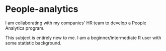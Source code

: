 # People-analytics

I am collaborating with my companies' HR team to develop a People Analytics program.

This subject is entirely new to me. I am a beginner/intermediate R user with some statistic background.
